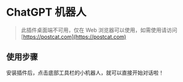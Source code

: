 # ChatGPT 机器人

> 此插件桌面端不可用，仅在 Web 浏览器可以使用，如需使用请访问 [https://postcat.com](https://postcat.com)

## 使用步骤

安装插件后，点击底部工具栏的小机器人，就可以直接开始对话啦！
